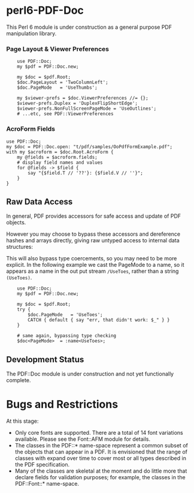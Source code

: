 # perl6-PDF-Doc

This Perl 6 module is under construction as a general purpose PDF manipulation library.

### Page Layout & Viewer Preferences
```
    use PDF::Doc;
    my $pdf = PDF::Doc.new;

    my $doc = $pdf.Root;
    $doc.PageLayout = 'TwoColumnLeft';
    $doc.PageMode   = 'UseThumbs';

    my $viewer-prefs = $doc.ViewerPreferences //= {};
    $viewer-prefs.Duplex = 'DuplexFlipShortEdge';
    $viewer-prefs.NonFullScreenPageMode = 'UseOutlines';
    # ...etc, see PDF::ViewerPreferences
```

### AcroForm Fields

```
use PDF::Doc;
my $doc = PDF::Doc.open: "t/pdf/samples/OoPdfFormExample.pdf";
with my $acroform = $doc.Root.AcroForm {
    my @fields = $acroform.fields;
    # display field names and values
    for @fields -> $field {
        say "{$field.T // '??'}: {$field.V // ''}";
    }
}

```

## Raw Data Access

In general, PDF provides accessors for safe access and update of PDF objects.

However you may choose to bypass these accessors and dereference hashes and arrays directly, giving raw untyped access to internal data structures:

This will also bypass type coercements, so you may need to be more explicit. In
the following example we cast the PageMode to a name, so it appears as a name
in the out put stream `/UseToes`, rather than a string `(UseToes)`.

```
    use PDF::Doc;
    my $pdf = PDF::Doc.new;

    my $doc = $pdf.Root;
    try {
        $doc.PageMode   = 'UseToes';
        CATCH { default { say "err, that didn't work: $_" } }
    }

    # same again, bypassing type checking
    $doc<PageMode>  = :name<UseToes>;
```

## Development Status

The PDF::Doc module is under construction and not yet functionally complete.

# Bugs and Restrictions
At this stage:
- Only core fonts are supported. There are a total of 14
font variations available. Please see the Font::AFM module for details.
- The classes in the PDF::* name-space represent a common subset of
the objects that can appear in a PDF. It is envisioned that the range of classes
with expand over time to cover most or all types described in the PDF specification.
- Many of the classes are skeletal at the moment and do little more that declare
fields for validation purposes; for example, the classes in the PDF::Font::* name-space.
